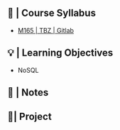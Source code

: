 
## 🚩 |  Course Syllabus
- [M165 | TBZ | Gitlab](https://gitlab.com/ch-tbz-it/Stud/m165/m165)

## 💡 |  Learning Objectives
- NoSQL

## 📓 | Notes


## 📍| Project

